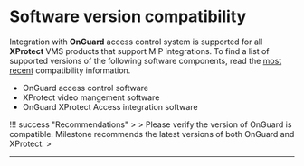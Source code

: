 # Software version compatibility

Integration with **OnGuard** access control system is supported for all **XProtect** VMS products that support MIP integrations. To find  a list of supported versions of the following software components, read the [most recent](https://download.milestonesys.com/lenels2xpa/) compatibility information.

+ OnGuard access control software
+ XProtect video mangement software
+ OnGuard XProtect Access integration software 

!!! success "Recommendations"
    >
    >   Please verify the version of OnGuard  is compatible. Milestone recommends the latest versions of both OnGuard and XProtect.
    >
***

